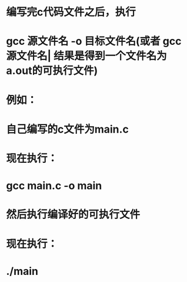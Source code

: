 # 编写完c代码文件之后，执行
# gcc 源文件名 -o 目标文件名(或者 gcc 源文件名| 结果是得到一个文件名为a.out的可执行文件)
# 
# 例如：
# 自己编写的c文件为main.c
# 现在执行：
# gcc main.c -o main
# 然后执行编译好的可执行文件
# 现在执行：
# ./main
